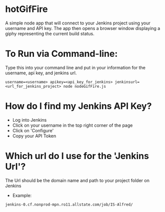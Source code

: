 # hotGifFire

A simple node app that will connect to your Jenkins project using your username and API key. The app then opens a browser window displaying a giphy representing the current build status.

# To Run via Command-line:
Type this into your command line and put in your information for the username, api key, and jenkins url.

```
username=<username> apikey=<api_key_for_jenkins> jenkinsurl=<url_for_jenkins_project> node nodeGifFire.js
```

# How do I find my Jenkins API Key?
* Log into Jenkins
* Click on your username in the top right corner of the page
* Click on 'Configure'
* Copy your API Token

# Which url do I use for the 'Jenkins Url'?
The Url should be the domain name and path to your project folder on Jenkins
* Example: 
```
jenkins-0.cf.nonprod-mpn.ro11.allstate.com/job/IS-Alfred/
```
